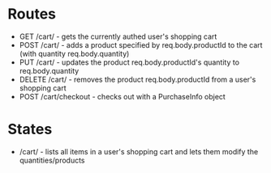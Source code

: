 # Routes
 * GET /cart/ - gets the currently authed user's shopping cart
 * POST /cart/ - adds a product specified by req.body.productId to the cart (with quantity req.body.quantity)
 * PUT /cart/ - updates the product req.body.productId's quantity to req.body.quantity
 * DELETE /cart/ - removes the product req.body.productId from a user's shopping cart
 * POST /cart/checkout - checks out with a PurchaseInfo object

# States
 * /cart/ - lists all items in a user's shopping cart and lets them modify the quantities/products